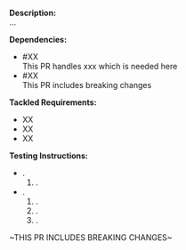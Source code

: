 
**Description:**  
 ...

**Dependencies:**  
- #XX   
  This PR handles xxx which is needed here 
- #XX  
  This PR includes breaking changes

**Tackled Requirements:**
- XX
- XX
- XX

**Testing Instructions:**  
- .
  1. .
- .
  1. .
  2. .
  3. .

~THIS PR INCLUDES BREAKING CHANGES~
